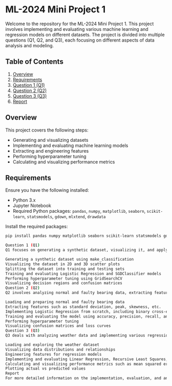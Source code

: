 # ML-2024 Mini Project 1

Welcome to the repository for the ML-2024 Mini Project 1. This project involves implementing and evaluating various machine learning and regression models on different datasets. The project is divided into multiple questions (Q1, Q2, and Q3), each focusing on different aspects of data analysis and modeling.

## Table of Contents

1. [Overview](#overview)
2. [Requirements](#requirements)
3. [Question 1 (Q1)](#question-1-q1)
4. [Question 2 (Q2)](#question-2-q2)
5. [Question 3 (Q3)](#question-3-q3)
6. [Report](#report)

## Overview

This project covers the following steps:
- Generating and visualizing datasets
- Implementing and evaluating machine learning models
- Extracting and engineering features
- Performing hyperparameter tuning
- Calculating and visualizing performance metrics

## Requirements

Ensure you have the following installed:
- Python 3.x
- Jupyter Notebook
- Required Python packages: `pandas`, `numpy`, `matplotlib`, `seaborn`, `scikit-learn`, `statsmodels`, `gdown`, `mlxtend`, `drawdata`

Install the required packages:
```bash
pip install pandas numpy matplotlib seaborn scikit-learn statsmodels gdown mlxtend drawdata

Question 1 (Q1)
Q1 focuses on generating a synthetic dataset, visualizing it, and applying Logistic Regression and SGDClassifier models. It involves the following steps:

Generating a synthetic dataset using make_classification
Visualizing the dataset in 2D and 3D scatter plots
Splitting the dataset into training and testing sets
Training and evaluating Logistic Regression and SGDClassifier models
Performing hyperparameter tuning using GridSearchCV
Visualizing decision regions and confusion matrices
Question 2 (Q2)
Q2 involves analyzing normal and faulty bearing data, extracting features, and implementing Logistic Regression from scratch. The steps include:

Loading and preparing normal and faulty bearing data
Extracting features such as standard deviation, peak, skewness, etc.
Implementing Logistic Regression from scratch, including binary cross-entropy loss and gradient descent
Training and evaluating the model using accuracy, precision, recall, and F1 score
Performing hyperparameter tuning
Visualizing confusion matrices and loss curves
Question 3 (Q3)
Q3 deals with analyzing weather data and implementing various regression models to predict temperature and apparent temperature. The steps include:

Loading and exploring the weather dataset
Visualizing data distributions and relationships
Engineering features for regression models
Implementing and evaluating Linear Regression, Recursive Least Squares, and Weighted Least Squares models
Calculating and visualizing performance metrics such as mean squared error
Plotting actual vs predicted values
Report
For more detailed information on the implementation, evaluation, and analysis of each question, please refer to the report file provided in the repository.

